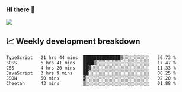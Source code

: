 ### Hi there 👋
<img align="center" src="https://github-readme-stats.vercel.app/api?username=Tumao727&show_icons=true&hide_title=true&theme=dracula" />


## 📈 Weekly development breakdown
<!--START_SECTION:waka-->

```text
TypeScript   21 hrs 44 mins  ██████████████▒░░░░░░░░░░   56.73 %
SCSS         6 hrs 41 mins   ████▒░░░░░░░░░░░░░░░░░░░░   17.47 %
CSS          4 hrs 20 mins   ██▓░░░░░░░░░░░░░░░░░░░░░░   11.33 %
JavaScript   3 hrs 9 mins    ██░░░░░░░░░░░░░░░░░░░░░░░   08.25 %
JSON         50 mins         ▓░░░░░░░░░░░░░░░░░░░░░░░░   02.20 %
Cheetah      43 mins         ▒░░░░░░░░░░░░░░░░░░░░░░░░   01.88 %
```

<!--END_SECTION:waka-->